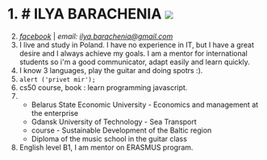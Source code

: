 # 1. # ILYA BARACHENIA ![](https://scontent-waw1-1.xx.fbcdn.net/v/t1.0-9/95802588_1618927711579349_5845281057691140096_n.jpg?_nc_cat=107&_nc_sid=174925&_nc_ohc=bI0TJ1nbEHYAX91cDth&_nc_ht=scontent-waw1-1.xx&oh=1650ce284bcca4a825df8d8d59ce4b34&oe=5F8CD6B1)
2. *[facebook](https://www.facebook.com/ilya.barachenia/)* | *email: ilya.barachenia@gmail.com*
3. I live and study in Poland. I have no experience in IT, but I have a great desire and I always achieve my goals. I am a mentor for international students so i'm a good communicator, adapt easily and learn quickly.
4. I know 3 languages, play the guitar and doing spotrs :).
5. ``` alert ('privet mir'); ```
6. cs50 course, book : learn programming javascript.
7. * Belarus State Economic University - Economics and management at the enterprise 
   * Gdansk University of Technology - Sea Transport
   * course - Sustainable Development of the Baltic region
   * Diploma of the music school in the guitar class
8. English level B1, I am mentor on ERASMUS program.
